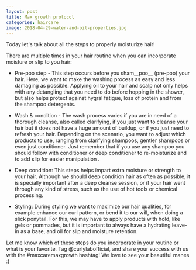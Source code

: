 ```yaml
---
layout: post
title: Max growth protocol
categories: haircare
image: 2018-04-29-water-and-oil-properties.jpg
---
```


Today let's talk about all the steps to properly moisturize hair!
<!--insert picture-->

<!--more-->
There are multiple times in your hair routine when you can incorporate moisture or slip to you hair:

* Pre-poo step - This step occurs before you sham__poo__ (pre-poo) your hair. Here, we want to make the washing process as easy and less damaging as possible. Applying oil to your hair and scalp not only helps with any detangling that you need to do before hopping in the shower, but also helps protect against hygral fatigue, loss of protein and from the shampoo detergents.

* Wash & condition - The wash process varies if you are in need of a thorough cleanse, also called clarifying, if you just want to cleanse your hair but it does not have a huge amount of buildup, or if you just need to refresh your hair. Depending on the scenario, you want to adjust which products to use, ranging from clarifying shampoos, gentler shampoos or even just conditioner. Just remember that if you use any shampoo you should follow with conditioner or deep conditioner to re-moisturize and to add slip for easier manipulation .

* Deep condition: This steps helps impart extra moisture or strength to your hair. Although we should deep condition hair as often as possible, it is specially important after a deep cleanse session, or if your hair went through any kind of stress, such as the use of hot tools or chemical processing.

* Styling: During styling we want to maximize our hair qualities, for example enhance our curl pattern, or bend it to our will, when doing a slick ponytail. For this, we may have to apply products with hold, like gels or pommades, but it is important to always have a hydrating leave-in as a base, and oil for slip and moisture retention.

Let me know which of these steps do you incorporate in your routine or what is your favorite. Tag @curlylabofficial, and share your success with us with the #maxcaremaxgrowth hashtag! We love to see your beautiful manes :)
